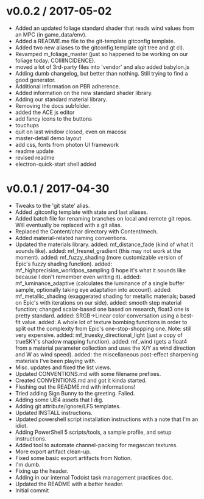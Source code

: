 v0.0.2 / 2017-05-02
===================

  * Added an updated foliage standard shader that reads wind values from an MPC (in game_data/env).
  * Added a README.me file to the git-template gitconfig template.
  * Added two new aliases to the gitconfig.template (git tree and gt cl).
  * Revamped m_foliage_master (just so happened to be working on our foliage today. COIIIINCIDENCE).
  * moved a lot of 3rd-party files into 'vendor' and also added babylon.js
  * Adding dumb changelog, but better than nothing. Still trying to find a good generator.
  * Additional information on PBR adherence.
  * Added information on the new standard shader library.
  * Adding our standard material library.
  * Removing the docs subfolder.
  * added the ACE js editor
  * add fancy icons to the buttons
  * touchups
  * quit on last window closed, even on macosx
  * master-detail demo layout
  * add css, fonts from photon UI framework
  * readme update
  * revised readme
  * electron-quick-start shell added

v0.0.1 / 2017-04-30
===================

  * Tweaks to the 'git state' alias.
  * Added .gitconfig template with state and last aliases.
  * Added batch file for renaming branches on local and remote git repos. Will eventually be replaced with a git alias.
  * Replaced the Content/char directory with Content/mech.
  * Added material-related naming conventions.
  * Updated the materials library. added: mf_distance_fade (kind of what it sounds like). added: mf_fresnel_gradient (this may not work at the moment). added: mf_fuzzy_shading (more customizable version of Epic's fuzzy shading function). added: mf_highprecision_worldpos_sampling (I hope it's what it sounds like because I don't remember even writing it). added: mf_luminance_adaptive (calculates the luminance of a single buffer sample, optionally taking eye adaptation into account). added: mf_metallic_shading (exaggerated shading for metallic materials; based on Epic's with iterations on our side). added: smooth step material function; changed scalar-based one based on research, float3 one is pretty standard. added: SRGB->Linear color conversation using a best-fit value. added: A whole lot of texture bombing functions in order to split out the complexity from Epic's one-stop-shopping one. Note: still very expensive. added: mf_truesky_directional_light (just a copy of trueSKY's shadow mapping function). added: mf_wind (gets a float4 from a material parameter collection and uses the X/Y as wind direction and W as wind speed). added: the miscellaneous post-effect sharpening materials I've been playing with.
  * Misc. updates and fixed the list views.
  * Updated CONVENTIONS.md with some filename prefixes.
  * Created CONVENTIONS.md and got it kinda started.
  * Fleshing out the README.md with informations!
  * Tried adding Sign Bunny to the greeting. Failed.
  * Adding some UE4 assets that I dig.
  * Adding git attribute/ignore/LFS templates.
  * Updated INSTALL instructions.
  * Updated powershell script installation instructions with a note that I'm an idiot.
  * Adding PowerShell 5 scripts/tools, a sample profile, and setup instructions.
  * Added tool to automate channel-packing for megascan textures.
  * More export artifact clean-up.
  * Fixed some basic export artifacts from Notion.
  * I'm dumb.
  * Fixing up the header.
  * Adding in our internal Todoist task management practices doc.
  * Updated the README with a better header.
  * Initial commit
